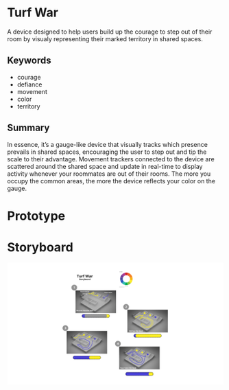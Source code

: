 # Turf War
A device designed to help users build up the courage to step out of their room by visualy representing their marked territory in shared spaces.

## Keywords
- courage
- defiance
- movement
- color
- territory

## Summary
In essence, it’s a gauge-like device that visually tracks which presence prevails in shared spaces, encouraging the user to step out and tip the scale to their advantage. Movement trackers connected to the device are scattered around the shared space and update in real-time to display activity whenever your roommates are out of their rooms. The more you occupy the common areas, the more the device reflects your color on the gauge.
# Prototype

# Storyboard
![Screenshot](turf_war_storyboard.png)